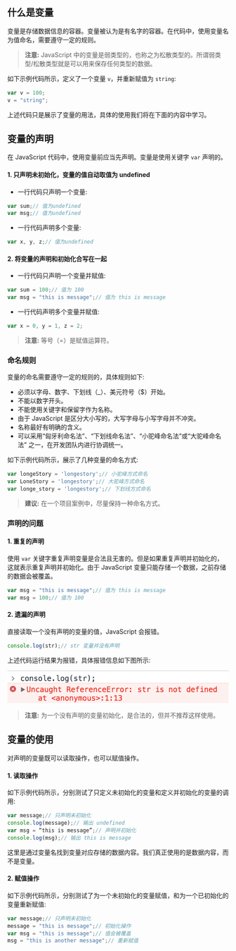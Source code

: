 ## 什么是变量

变量是存储数据信息的容器。变量被认为是有名字的容器。在代码中，使用变量名为值命名，需要遵守一定的规则。

> **注意:** JavaScript 中的变量是弱类型的，也称之为松散类型的。所谓弱类型/松散类型就是可以用来保存任何类型的数据。

如下示例代码所示，定义了一个变量 `v`，并重新赋值为 `string`:

```javascript
var v = 100;
v = "string";
```

上述代码只是展示了变量的用法，具体的使用我们将在下面的内容中学习。

## 变量的声明

在 JavaScript 代码中，使用变量前应当先声明。变量是使用关键字 `var` 声明的。

#### 1. 只声明未初始化，变量的值自动取值为 undefined

- 一行代码只声明一个变量:

```javascript
var sum;// 值为undefined
var msg;// 值为undefined
```

- 一行代码声明多个变量:

```javascript
var x, y, z;// 值为undefined
```

#### 2. 将变量的声明和初始化合写在一起

- 一行代码只声明一个变量并赋值:

```javascript
var sum = 100;// 值为 100
var msg = "this is message";// 值为 this is message
```

- 一行代码声明多个变量并赋值:

```javascript
var x = 0, y = 1, z = 2;
```

> **注意:** 等号（=）是赋值运算符。

### 命名规则

变量的命名需要遵守一定的规则的，具体规则如下:

- 必须以字母、数字、下划线（_）、美元符号（$）开始。
- 不能以数字开头。
- 不能使用关键字和保留字作为名称。
- 由于 JavaScript 是区分大小写的，大写字母与小写字母并不冲突。
- 名称最好有明确的含义。
- 可以采用“匈牙利命名法”、“下划线命名法”、“小驼峰命名法”或“大驼峰命名法” 之一，在开发团队内进行协调统一。

如下示例代码所示，展示了几种变量的命名方式:

```javascript
var longeStory = 'longestory';// 小驼峰方式命名
var LoneStory = 'longestory';// 大驼峰方式命名
var longe_story = 'longestory';// 下划线方式命名
```

> **建议:** 在一个项目案例中，尽量保持一种命名方式。

### 声明的问题

#### 1. 重复的声明

使用 `var` 关键字重复声明变量是合法且无害的。但是如果重复声明并初始化的，这就表示重复声明并初始化。由于 JavaScript 变量只能存储一个数据，之前存储的数据会被覆盖。

```javascript
var msg = "this is message";// 值为 this is message
var msg = 100;// 值为 100
```

#### 2. 遗漏的声明

直接读取一个没有声明的变量的值，JavaScript 会报错。

```javascript
console.log(str);// str 变量并没有声明
```

上述代码运行结果为报错，具体报错信息如下图所示:

![](images/01.png)

> **注意:** 为一个没有声明的变量初始化，是合法的，但并不推荐这样使用。

## 变量的使用

对声明的变量既可以读取操作，也可以赋值操作。

#### 1. 读取操作

如下示例代码所示，分别测试了只定义未初始化的变量和定义并初始化的变量的调用:

```javascript
var message;// 只声明未初始化
console.log(message);// 输出 undefined
var msg = “this is message”;// 声明并初始化
console.log(msg);// 输出 this is message
```

这里是通过变量名找到变量对应存储的数据内容。我们真正使用的是数据内容，而不是变量。

#### 2. 赋值操作

如下示例代码所示，分别测试了为一个未初始化的变量赋值，和为一个已初始化的变量重新赋值:

```javascript
var message;// 只声明未初始化
message = "this is message";// 初始化操作
var msg = "this is message";// 值会被覆盖
msg = "this is another message";// 重新赋值
```